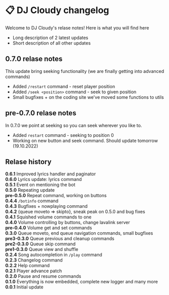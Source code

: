 # 📋 DJ Cloudy changelog
Welcome to DJ Cloudy's relase notes! Here is what you will find here
- Long description of 2 latest updates
- Short description of all other updates

## 0.7.0 relase notes
This update bring seeking functionality (we are finally getting into advanced commands)
- Added `/restart` command - reset player position
- Added `/seek <position>` command - seek to given position
- Small bugfixes + on the coding site we've moved some functions to utils

## pre-0.7.0 relase notes
In 0.7.0 we point at seeking so you can seek wherever you like to.
- Added `restart` command - seeking to position 0
- Working on new button and seek command. Should update tomorrow (19.10.2022)

## Relase history
**0.6.1** Improved lyrics handler and paginator <br/>
**0.6.0** Lyrics update: lyrics command <br/> 
**0.5.1** Event on mentioning the bot <br/>
**0.5.0** Repeating update <br/>
**pre-0.5.0** Repeat command, working on buttons <br/>
**0.4.4** `/botinfo` command <br/>
**0.4.3** Bugfixes + nowplaying command <br/>
**0.4.2** {queue moveto => skipto}, sneak peak on 0.5.0 and bug fixes <br/>
**0.4.1** Squished volume commands to one <br/>
**0.4.0** Volume controlling by buttons, change lavalink server <br/>
**pre-0.4.0** Volume get and set commands <br/>
**0.3.0** Queue moveto, end queue navigation commands, small bugfixes <br/>
**pre3-0.3.0** Queue previous and cleanup commands <br/>
**pre2-0.3.0** Queue skip command <br/>
**pre1-0.3.0** Queue view and shuffle <br/>
**0.2.4** Song autocompletion in `/play` command <br/>
**0.2.3** Changelog command <br/>
**0.2.2** Help command <br/>
**0.2.1** Player advance patch <br/>
**0.2.0** Pause and resume commands <br/>
**0.1.0** Everything is now embedded, complete new logger and many more <br/>
**0.0.1** Initial update
